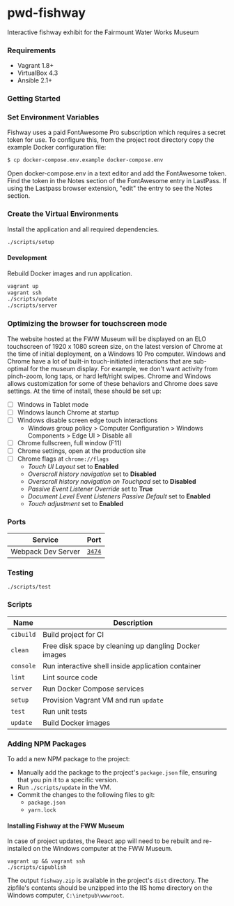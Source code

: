 # pwd-fishway
Interactive fishway exhibit for the Fairmount Water Works Museum

### Requirements

* Vagrant 1.8+
* VirtualBox 4.3
* Ansible 2.1+

### Getting Started

### Set Environment Variables
Fishway uses a paid FontAwesome Pro subscription which requires a secret token for use. To configure this, from the project root directory copy the example Docker configuration file:

```sh
$ cp docker-compose.env.example docker-compose.env
```
Open docker-compose.env in a text editor and add the FontAwesome token. Find the token in the Notes section of the FontAwesome entry in LastPass. If using the Lastpass browser extension, "edit" the entry to see the Notes section.

### Create the Virtual Environments
Install the application and all required dependencies.

```sh
./scripts/setup
```

#### Development

Rebuild Docker images and run application.

```sh
vagrant up
vagrant ssh
./scripts/update
./scripts/server
```

### Optimizing the browser for touchscreen mode
The website hosted at the FWW Museum will be displayed on an ELO touchscreen of 1920 x 1080 screen size, on the latest version of Chrome at the time of initial deployment, on a Windows 10 Pro computer. Windows and Chrome have a lot of built-in touch-initiated interactions that are sub-optimal for the museum display. For example, we don't want activity from pinch-zoom, long taps, or hard left/right swipes. Chrome and Windows allows customization for some of these behaviors and Chrome does save settings. At the time of install, these should be set up:
- [ ] Windows in Tablet mode
- [ ] Windows launch Chrome at startup
- [ ] Windows disable screen edge touch interactions
  - Windows group policy > Computer Configuration > Windows Components > Edge UI > Disable all
- [ ] Chrome fullscreen, full window (F11)
- [ ] Chrome settings, open at the production site
- [ ] Chrome flags at `chrome://flags`
  - *Touch UI Layout* set to **Enabled**
  - *Overscroll history navigation* set to **Disabled**
  - *Overscroll history navigation on Touchpad* set to **Disabled**
  - *Passive Event Listener Override* set to **True**
  - *Document Level Event Listeners Passive Default* set to **Enabled**
  - *Touch adjustment* set to **Enabled**


### Ports

| Service            | Port                            |
| ------------------ | ------------------------------- |
| Webpack Dev Server | [`3474`](http://localhost:3474) |

### Testing

```
./scripts/test
```

### Scripts

| Name           | Description                                                   |
| -------------- | ------------------------------------------------------------- |
| `cibuild`      | Build project for CI                                          |
| `clean`        | Free disk space by cleaning up dangling Docker images         |
| `console`      | Run interactive shell inside application container            |
| `lint`         | Lint source code                                              |
| `server`       | Run Docker Compose services                                   |
| `setup`        | Provision Vagrant VM and run `update`                         |
| `test`         | Run unit tests                                                |
| `update`       | Build Docker images                                           |

### Adding NPM Packages

To add a new NPM package to the project:

- Manually add the package to the project's `package.json` file, ensuring that you 
pin it to a specific version.
- Run `./scripts/update` in the VM.
- Commit the changes to the following files to git:
    - `package.json`
    - `yarn.lock`

#### Installing Fishway at the FWW Museum

In case of project updates, the React app will need to be rebuilt and re-installed on the Windows computer at the FWW Museum. 
```
vagrant up && vagrant ssh
./scripts/cipublish
```
The output `fishway.zip` is available in the project's `dist` directory. The zipfile's contents should be unzipped into the IIS home directory on the Windows computer, `C:\inetpub\wwwroot`.